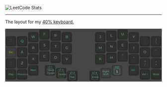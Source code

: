 ![LeetCode Stats](https://leetcard.jacoblin.cool/leandwo?theme=nord&font=Noto%20Sans&ext=heatmap)

<!-- [![roadmap.sh](https://roadmap.sh/card/wide/673faf855434bf319a1b7cc3?variant=dark)](https://roadmap.sh) -->

---

The layout for my [40% keyboard.](https://github.com/foostan/corneliuskbd)

![Cornelius Layout](cornelius.png)
